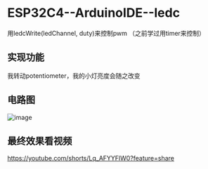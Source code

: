 # ESP32C4--ArduinoIDE--ledc
用ledcWrite(ledChannel, duty)来控制pwm （之前学过用timer来控制）  

## 实现功能  
我转动potentiometer，我的小灯亮度会随之改变

## 电路图  
![image](https://github.com/wenxiwei00/ESP32C4--ArduinoIDE--ledc/assets/114196821/8b9e7920-fc1b-48a5-8523-51e14c3d89d7)  

##  最终效果看视频  
https://youtube.com/shorts/Lq_AFYYFlW0?feature=share  


